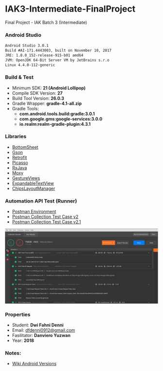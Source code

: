 # IAK3-Intermediate-FinalProject
Final Project - IAK Batch 3 (Intermediate)

### Android Studio
```
Android Studio 3.0.1
Build #AI-171.4443003, built on November 10, 2017
JRE: 1.8.0_152-release-915-b01 amd64
JVM: OpenJDK 64-Bit Server VM by JetBrains s.r.o
Linux 4.4.0-112-generic
```

### Build & Test
* Minimum SDK: **21 (Android Lollipop)**
* Compile SDK Version: **27**
* Build Tool Version: **26.0.3**
* Gradle Wrapper: **gradle-4.1-all.zip**
* Gradle Tools: 
  - **com.android.tools.build:gradle:3.0.1**
  - **com.google.gms:google-services:3.0.0**
  - **io.realm:realm-gradle-plugin:4.3.1**

### Libraries
* [BottomSheet](https://github.com/michaelbel/BottomSheet)
* [Gson](https://github.com/google/gson)
* [Retrofit](https://github.com/square/retrofit)
* [Picasso](https://github.com/square/picasso)
* [RxJava](https://github.com/ReactiveX/RxJava)
* [Moxy](https://github.com/Arello-Mobile/Moxy)
* [GestureViews](https://github.com/alexvasilkov/GestureViews)
* [ExpandableTextView](https://github.com/Blogcat/Android-ExpandableTextView)
* [ChipsLayoutManager](https://github.com/BelooS/ChipsLayoutManager)

### Automation API Test (Runner)
* [Postman Environment](https://raw.githubusercontent.com/zeroc0d3/IAK3-Intermediate-FinalProject/master/postman/TMDB-IAK3_environment.json)
* [Postman Collection Test Case v2](https://raw.githubusercontent.com/zeroc0d3/IAK3-Intermediate-FinalProject/master/postman/TMDB-IAK3_v2.json)
* [Postman Collection Test Case v2.1](https://raw.githubusercontent.com/zeroc0d3/IAK3-Intermediate-FinalProject/master/postman/TMDB-IAK3_v2.1.json)

![Automation API](https://github.com/zeroc0d3/IAK3-Intermediate-FinalProject/blob/master/postman/postman_runner.png)
 
### Properties
* Student: **Dwi Fahni Denni**
* Email: <dfdenni0912@gmail.com>
* Fasilitator: **Danviero Yuzwan**
* Year: **2018**

### Notes:
* [Wiki Android Versions](https://en.wikipedia.org/wiki/Android_version_history)
